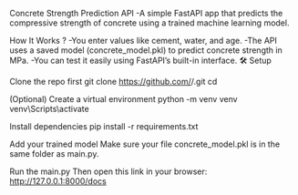 Concrete Strength Prediction API
-A simple FastAPI app that predicts the compressive strength of concrete using a trained machine learning model.

How It Works ?
-You enter values like cement, water, and age.
-The API uses a saved model (concrete_model.pkl) to predict concrete strength in MPa.
-You can test it easily using FastAPI’s built-in interface.
🛠️ Setup

Clone the repo first
git clone https://github.com/<your-username>/<your-repo-name>.git
cd <your-repo-name>

(Optional) Create a virtual environment
python -m venv venv
venv\Scripts\activate

Install dependencies
pip install -r requirements.txt

Add your trained model
Make sure your file concrete_model.pkl is in the same folder as main.py.

Run the main.py
Then open this link in your browser:
http://127.0.0.1:8000/docs

